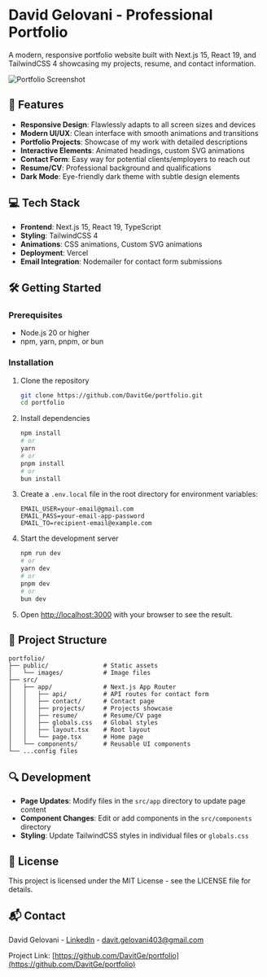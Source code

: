 # David Gelovani - Professional Portfolio

A modern, responsive portfolio website built with Next.js 15, React 19, and TailwindCSS 4 showcasing my projects, resume, and contact information.

![Portfolio Screenshot](./public/images/portfolio-screenshot.png)

## 🚀 Features

- **Responsive Design**: Flawlessly adapts to all screen sizes and devices
- **Modern UI/UX**: Clean interface with smooth animations and transitions
- **Portfolio Projects**: Showcase of my work with detailed descriptions
- **Interactive Elements**: Animated headings, custom SVG animations
- **Contact Form**: Easy way for potential clients/employers to reach out
- **Resume/CV**: Professional background and qualifications
- **Dark Mode**: Eye-friendly dark theme with subtle design elements

## 💻 Tech Stack

- **Frontend**: Next.js 15, React 19, TypeScript
- **Styling**: TailwindCSS 4
- **Animations**: CSS animations, Custom SVG animations
- **Deployment**: Vercel
- **Email Integration**: Nodemailer for contact form submissions

## 🛠️ Getting Started

### Prerequisites

- Node.js 20 or higher
- npm, yarn, pnpm, or bun

### Installation

1. Clone the repository

   ```bash
   git clone https://github.com/DavitGe/portfolio.git
   cd portfolio
   ```

2. Install dependencies

   ```bash
   npm install
   # or
   yarn
   # or
   pnpm install
   # or
   bun install
   ```

3. Create a `.env.local` file in the root directory for environment variables:

   ```
   EMAIL_USER=your-email@gmail.com
   EMAIL_PASS=your-email-app-password
   EMAIL_TO=recipient-email@example.com
   ```

4. Start the development server

   ```bash
   npm run dev
   # or
   yarn dev
   # or
   pnpm dev
   # or
   bun dev
   ```

5. Open [http://localhost:3000](http://localhost:3000) with your browser to see the result.

## 📂 Project Structure

```
portfolio/
├── public/               # Static assets
│   └── images/           # Image files
├── src/
│   ├── app/              # Next.js App Router
│   │   ├── api/          # API routes for contact form
│   │   ├── contact/      # Contact page
│   │   ├── projects/     # Projects showcase
│   │   ├── resume/       # Resume/CV page
│   │   ├── globals.css   # Global styles
│   │   ├── layout.tsx    # Root layout
│   │   └── page.tsx      # Home page
│   └── components/       # Reusable UI components
└── ...config files
```

## 🔍 Development

- **Page Updates**: Modify files in the `src/app` directory to update page content
- **Component Changes**: Edit or add components in the `src/components` directory
- **Styling**: Update TailwindCSS styles in individual files or `globals.css`

## 📄 License

This project is licensed under the MIT License - see the LICENSE file for details.

## 📬 Contact

David Gelovani - [LinkedIn](https://www.linkedin.com/in/davit-gelovani-379605228/) - davit.gelovani403@gmail.com

Project Link: [https://github.com/DavitGe/portfolio](https://github.com/DavitGe/portfolio)
